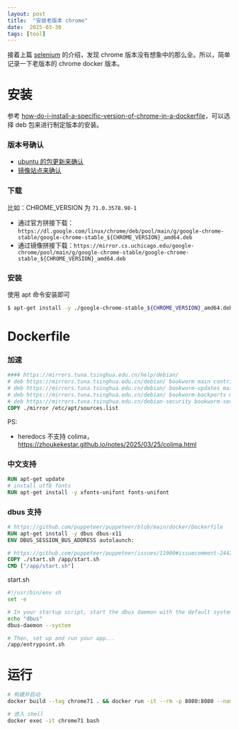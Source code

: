 ```yaml
---
layout: post
title:  "安装老版本 chrome"
date:  2025-03-30
tags: [tool]
---
```


接着上篇 [selenium](https://zhoukekestar.github.io/notes/2025/03/29/selenium.html) 的介绍，发现 chrome 版本没有想象中的那么全。所以，简单记录一下老版本的 chrome docker 版本。

# 安装

参考 [how-do-i-install-a-specific-version-of-chrome-in-a-dockerfile](https://stackoverflow.com/questions/56840476/how-do-i-install-a-specific-version-of-chrome-in-a-dockerfile)，可以选择 deb 包来进行制定版本的安装。

### 版本号确认

* [ubuntu 的包更新来确认](https://www.ubuntuupdates.org/package/google_chrome/stable/main/base/google-chrome-stable?id=202706&page=1)
* [镜像站点来确认](https://mirror.cs.uchicago.edu/google-chrome/pool/main/g/google-chrome-stable/)

### 下载

比如：CHROME_VERSION 为 `71.0.3578.98-1`

* 通过官方拼接下载：`https://dl.google.com/linux/chrome/deb/pool/main/g/google-chrome-stable/google-chrome-stable_${CHROME_VERSION}_amd64.deb`
* 通过镜像拼接下载：`https://mirror.cs.uchicago.edu/google-chrome/pool/main/g/google-chrome-stable/google-chrome-stable_${CHROME_VERSION}_amd64.deb`

### 安装

  使用 apt 命令安装即可

```sh
$ apt-get install -y ./google-chrome-stable_${CHROME_VERSION}_amd64.deb
```

# Dockerfile


###  加速

```dockerfile
#### https://mirrors.tuna.tsinghua.edu.cn/help/debian/
# deb https://mirrors.tuna.tsinghua.edu.cn/debian/ bookworm main contrib non-free non-free-firmware
# deb https://mirrors.tuna.tsinghua.edu.cn/debian/ bookworm-updates main contrib non-free non-free-firmware
# deb https://mirrors.tuna.tsinghua.edu.cn/debian/ bookworm-backports main contrib non-free non-free-firmware
# deb https://mirrors.tuna.tsinghua.edu.cn/debian-security bookworm-security main contrib non-free non-free-firmware
COPY ./mirror /etc/apt/sources.list
```

PS:
* heredocs 不支持 colima，https://zhoukekestar.github.io/notes/2025/03/25/colima.html

### 中文支持

```dockerfile
RUN apt-get update
# install utf8 fonts
RUN apt-get install -y xfonts-unifont fonts-unifont
```


### dbus 支持

```dockerfile
# https://github.com/puppeteer/puppeteer/blob/main/docker/Dockerfile
RUN apt-get install -y dbus dbus-x11
ENV DBUS_SESSION_BUS_ADDRESS autolaunch:

# https://github.com/puppeteer/puppeteer/issues/11900#issuecomment-2442350212
COPY ./start.sh /app/start.sh
CMD ["/app/start.sh"]
```

start.sh

```sh
#!/usr/bin/env sh
set -e

# In your startup script, start the dbus daemon with the default system config.
echo "dbus"
dbus-daemon --system

# Then, set up and run your app...
/app/entrypoint.sh
```


# 运行

```sh
# 构建并启动
docker build --tag chrome71 . && docker run -it --rm -p 8080:8080 --name chrome71 chrome71:latest

# 进入 shell
docker exec -it chrome71 bash
```
